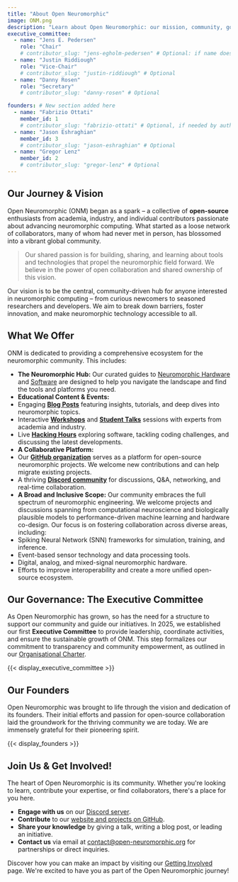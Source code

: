 ```yaml
---
title: "About Open Neuromorphic"
image: ONM.png
description: "Learn about Open Neuromorphic: our mission, community, governance with our Executive Committee, and how our founders sparked this collaborative hub for neuromorphic computing."
executive_committee:
  - name: "Jens E. Pedersen"
    role: "Chair"
    # contributor_slug: "jens-egholm-pedersen" # Optional: if name doesn't urlize correctly
  - name: "Justin Riddiough"
    role: "Vice-Chair"
    # contributor_slug: "justin-riddiough" # Optional
  - name: "Danny Rosen"
    role: "Secretary"
    # contributor_slug: "danny-rosen" # Optional

founders: # New section added here
  - name: "Fabrizio Ottati"
    member_id: 1
    # contributor_slug: "fabrizio-ottati" # Optional, if needed by author-card correctly
  - name: "Jason Eshraghian"
    member_id: 3
    # contributor_slug: "jason-eshraghian" # Optional
  - name: "Gregor Lenz"
    member_id: 2
    # contributor_slug: "gregor-lenz" # Optional
---
```


## Our Journey & Vision

Open Neuromorphic (ONM) began as a spark – a collective of **open-source** enthusiasts from academia, industry, and individual contributors passionate about advancing neuromorphic computing. What started as a loose network of collaborators, many of whom had never met in person, has blossomed into a vibrant global community.

> Our shared passion is for building, sharing, and learning about tools and technologies that propel the neuromorphic field forward. We believe in the power of open collaboration and shared ownership of this vision.

Our vision is to be the central, community-driven hub for anyone interested in neuromorphic computing – from curious newcomers to seasoned researchers and developers. We aim to break down barriers, foster innovation, and make neuromorphic technology accessible to all.

## What We Offer

ONM is dedicated to providing a comprehensive ecosystem for the neuromorphic community. This includes:

*   **The Neuromorphic Hub:** Our curated guides to [Neuromorphic Hardware](/neuromorphic-computing/hardware/) and [Software](/neuromorphic-computing/software/) are designed to help you navigate the landscape and find the tools and platforms you need.
*   **Educational Content & Events:**
  *   Engaging **[Blog Posts](/blog/)** featuring insights, tutorials, and deep dives into neuromorphic topics.
  *   Interactive **[Workshops](/workshops/)** and **[Student Talks](/neuromorphic-computing/student-talks/)** sessions with experts from academia and industry.
  *   Live **[Hacking Hours](/neuromorphic-computing/software/hacking-hours/)** exploring software, tackling coding challenges, and discussing the latest developments.
*   **A Collaborative Platform:**
  *   Our **[GitHub organization](https://github.com/open-neuromorphic)** serves as a platform for open-source neuromorphic projects. We welcome new contributions and can help migrate existing projects.
  *   A thriving **[Discord community](https://discord.gg/hUygPUdD8E)** for discussions, Q&A, networking, and real-time collaboration.
*   **A Broad and Inclusive Scope:** Our community embraces the full spectrum of neuromorphic engineering. We welcome projects and discussions spanning from computational neuroscience and biologically plausible models to performance-driven machine learning and hardware co-design. Our focus is on fostering collaboration across diverse areas, including:
  *   Spiking Neural Network (SNN) frameworks for simulation, training, and inference.
  *   Event-based sensor technology and data processing tools.
  *   Digital, analog, and mixed-signal neuromorphic hardware.
  *   Efforts to improve interoperability and create a more unified open-source ecosystem.

## Our Governance: The Executive Committee

As Open Neuromorphic has grown, so has the need for a structure to support our community and guide our initiatives. In 2025, we established our first **Executive Committee** to provide leadership, coordinate activities, and ensure the sustainable growth of ONM. This step formalizes our commitment to transparency and community empowerment, as outlined in our [Organisational Charter](charter/).

{{< display_executive_committee >}}

## Our Founders

Open Neuromorphic was brought to life through the vision and dedication of its founders. Their initial efforts and passion for open-source collaboration laid the groundwork for the thriving community we are today. We are immensely grateful for their pioneering spirit.

{{< display_founders >}}

## Join Us & Get Involved!

The heart of Open Neuromorphic is its community. Whether you're looking to learn, contribute your expertise, or find collaborators, there's a place for you here.
*   **Engage with us** on our [Discord server](https://discord.gg/hUygPUdD8E).
*   **Contribute** to our [website and projects on GitHub](https://github.com/open-neuromorphic/open-neuromorphic.github.io).
*   **Share your knowledge** by giving a talk, writing a blog post, or leading an initiative.
*   **Contact us** via email at [contact@open-neuromorphic.org](mailto:contact@open-neuromorphic.org) for partnerships or direct inquiries.

Discover how you can make an impact by visiting our [Getting Involved](/getting-involved/) page. We're excited to have you as part of the Open Neuromorphic journey!

